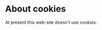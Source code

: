 About cookies
==============================================

At present this web-site doesn't use cookies.
